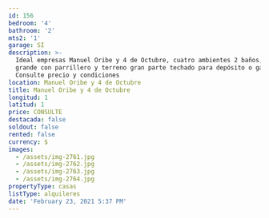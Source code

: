 ```yaml
---
id: 156
bedroom: '4'
bathroom: '2'
mts2: '1'
garage: SI
description: >-
  Ideal empresas Manuel Oribe y 4 de Octubre, cuatro ambientes 2 baños, estar
  grande con parrillero y terreno gran parte techado para depósito o garaje.
  Consulte precio y condiciones 
location: Manuel Oribe y 4 de Octubre
title: Manuel Oribe y 4 de Octubre
longitud: 1
latitud: 1
price: CONSULTE
destacada: false
soldout: false
rented: false
currency: $
images:
  - /assets/img-2761.jpg
  - /assets/img-2762.jpg
  - /assets/img-2763.jpg
  - /assets/img-2764.jpg
propertyType: casas
listType: alquileres
date: 'February 23, 2021 5:37 PM'
---
```


